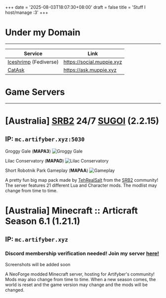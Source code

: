 +++
date = '2025-08-03T18:07:30+08:00'
draft = false
title = 'Stuff I host/manage :3'
+++
# Under my Domain

---
| Service | Link |
| --------- | ---- |
| [Iceshrimp](https://iceshrimp.dev/iceshrimp/iceshrimp.net) (Fediverse) | https://social.muppie.xyz |
| [CatAsk](https://catask.mystie.dev/) | https://ask.muppie.xyz |

# Game Servers

---

# [Australia] [SRB2](https://srb2.org) 24/7 [SUGOI](https://mb.srb2.org/addons/sugoi.6427/) (2.2.15)
## IP: `mc.artifyber.xyz:5030`
Groggy Gale (**MAPA3**)
![Groggy Gale](/images/game/srb20050.png "Groggy Gale")

Lilac Conservatory (**MAPAD**)
![Lilac Conservatory](/images/game/srb20053.png "Lilac Conservatory")

Short Robotnik Park Gameplay (**MAPAA**)
![Gameplay](/images/game/srb20029.gif "A Short GIF of me playing Robotnik Park as Dummie in the server.")

A pretty fun big map pack made by [TehRealSalt](https://mb.srb2.org/members/tehrealsalt.2081/) from the [SRB2](https://srb2.org) community! The server features 21 different Lua and Character mods. The modlist may change from time to time.

# [Australia] Minecraft :: Articraft Season 6.1 (1.21.1)
## IP: `mc.artifyber.xyz`
### Discord membership verification needed! Join my server [here!](/about#socials)

Screenshots will be added soon

A NeoForge modded Minecraft server, hosting for Artifyber's community! Mods may also change from time to time. When a new season comes, the world is reset and the game version may change and the mods will be changed.
